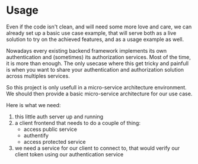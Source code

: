 # Usage

Even if the code isn't clean, and will need some more love and care, we can
already set up a basic use case example, that will serve both as a live solution to try on the achieved features, and as a usage example as well. 

Nowadays every existing backend framework implements its own authentication and (sometimes) its authorization services. Most of the time, it is more than enough. The only usecase where this get tricky and painfull is when you want to share your authentication and authorization solution across multiples services.

So this project is only usefull in a micro-service architecture environment.
We should then provide a basic micro-service architecture for our use case. 

Here is what we need:

1. this little auth server up and running
2. a client frontend that needs to do a couple of thing:
    - access public service
    - authentify
    - access protected service
3. we need a service for our client to connect to, that would verify our client token using our authentication service
